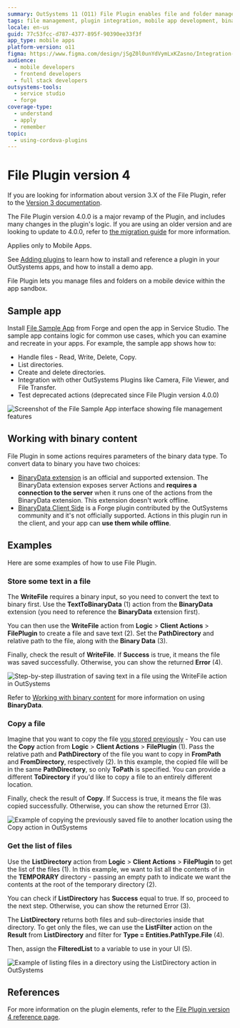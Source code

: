 ```yaml
---
summary: OutSystems 11 (O11) File Plugin enables file and folder management within mobile app sandboxes.
tags: file management, plugin integration, mobile app development, binary data handling, outsystems forge
locale: en-us
guid: 77c53fcc-d787-4377-895f-90390ee33f3f
app_type: mobile apps
platform-version: o11
figma: https://www.figma.com/design/jSgZ0l0unYdVymLxKZasno/Integration-with-external-systems?node-id=611-0
audience:
  - mobile developers
  - frontend developers
  - full stack developers
outsystems-tools:
  - service studio
  - forge
coverage-type:
  - understand
  - apply
  - remember
topic:
  - using-cordova-plugins
---
```


# File Plugin version 4

<div class="info" markdown="1">

If you are looking for information about version 3.X of the File Plugin, refer to the [Version 3 documentation](file-plugin-version-3.md).

</div>

<div class="info" markdown="1">

The File Plugin version 4.0.0 is a major revamp of the Plugin, and includes many changes in the plugin's logic. If you are using an older version and are looking to update to 4.0.0, refer to [the migration guide](file-plugin-migration-guide.md) for more information.

</div>

<div class="info" markdown="1">

Applies only to Mobile Apps.

</div>

<div class="info" markdown="1">

See [Adding plugins](../intro.md#adding-plugins) to learn how to install and reference a plugin in your OutSystems apps, and how to install a demo app.

</div>

File Plugin lets you manage files and folders on a mobile device within the app sandbox.

## Sample app

Install [File Sample App](https://www.outsystems.com/forge/component-overview/10011/file-sample-app) from Forge and open the app in Service Studio. The sample app contains logic for common use cases, which you can examine and recreate in your apps. For example, the sample app shows how to:

* Handle files - Read, Write, Delete, Copy.
* List directories.
* Create and delete directories.
* Integration with other OutSystems Plugins like Camera, File Viewer, and File Transfer.
* Test deprecated actions (deprecated since File Plugin version 4.0.0)

![Screenshot of the File Sample App interface showing file management features](images/sample-v4-app.png "File Sample App Interface")

## Working with binary content

File Plugin in some actions requires parameters of the binary data type. To convert data to binary you have two choices:

* [BinaryData extension](https://success.outsystems.com/Documentation/11/Reference/OutSystems_APIs/BinaryData_API) is an official and supported extension. The BinaryData extension exposes server Actions and **requires a connection to the server** when it runs one of the actions from the BinaryData extension. This extension doesn't work offline.
* [BinaryData Client Side](https://www.outsystems.com/forge/component-overview/3242/binarydata-client-side) is a Forge plugin contributed by the OutSystems community and it's not officially supported. Actions in this plugin run in the client, and your app can **use them while offline**.

## Examples

Here are some examples of how to use File Plugin.

### Store some text in a file

The **WriteFile** requires a binary input, so you need to convert the text to binary first. Use the **TextToBinaryData** (1) action from the **BinaryData** extension (you need to reference the **BinaryData** extension first).

You can then use the **WriteFile** action from **Logic** > **Client Actions** > **FilePlugin** to create a file and save text (2). Set the **PathDirectory** and relative path to the file, along with the **Binary Data** (3).

Finally, check the result of **WriteFile**. If **Success** is true, it means the file was saved successfully. Otherwise, you can show the returned **Error** (4).

![Step-by-step illustration of saving text in a file using the WriteFile action in OutSystems](images/save-text-in-file-mobile-v4-ss.png "Save Text in File Process")

<div class="info" markdown="1">

Refer to [Working with binary content](#working-with-binary-content) for more information on using **BinaryData**.

</div>

### Copy a file

Imagine that you want to copy the file [you stored previously](#store-some-text-in-a-file) - You can use the **Copy** action from **Logic** > **Client Actions** > **FilePlugin** (1). Pass the relative path and **PathDirectory** of the file you want to copy in **FromPath** and **FromDirectory**, respectively (2). In this example, the copied file will be in the same **PathDirectory**, so only **ToPath** is specified. You can provide a different **ToDirectory** if you'd like to copy a file to an entirely different location.

Finally, check the result of **Copy**. If Success is true, it means the file was copied successfully. Otherwise, you can show the returned Error (3).

![Example of copying the previously saved file to another location using the Copy action in OutSystems](images/copy-file-mobile-v4-ss.png "Copy File Process")

### Get the list of files

Use the **ListDirectory** action from **Logic** > **Client Actions** > **FilePlugin** to get the list of the files (1). In this example, we want to list all the contents of in the **TEMPORARY** directory - passing an empty path to indicate we want the contents at the root of the temporary directory (2).

You can check if **ListDirectory** has **Success** equal to true. If so, proceed to the next step. Otherwise, you can show the returned Error (3).

The **ListDirectory** returns both files and sub-directories inside that directory. To get only the files, we can use the **ListFilter** action on the **Result** from **ListDirectory** and filter for **Type = Entities.PathType.File** (4).

Then, assign the **FilteredList** to a variable to use in your UI (5).

![Example of listing files in a directory using the ListDirectory action in OutSystems](images/list-files-mobile-v4-ss.png "List Files in Directory")

## References

For more information on the plugin elements, refer to the [File Plugin version 4 reference page](./file-plugin-ref.md).
